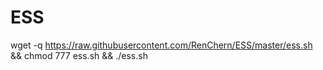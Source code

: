 # ESS


wget -q https://raw.githubusercontent.com/RenChern/ESS/master/ess.sh && chmod 777 ess.sh && ./ess.sh
